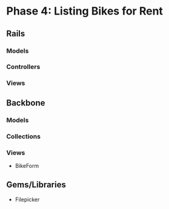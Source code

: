 # Phase 4: Listing Bikes for Rent 

## Rails
### Models

### Controllers

### Views

## Backbone
### Models

### Collections

### Views
* BikeForm

## Gems/Libraries
* Filepicker